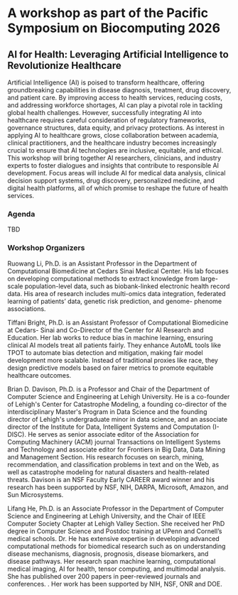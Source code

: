 
# A workshop as part of the Pacific Symposium on Biocomputing 2026 #


## AI for Health: Leveraging Artificial Intelligence to Revolutionize Healthcare ##
Artificial Intelligence (AI) is poised to transform healthcare, offering groundbreaking capabilities in disease diagnosis, treatment, drug discovery, and patient care. By improving access to health services, reducing costs, and addressing workforce shortages, AI can play a pivotal role in tackling global health challenges. However, successfully integrating AI into healthcare requires careful consideration of regulatory frameworks, governance structures, data equity, and privacy protections. As interest in applying AI to healthcare grows, close collaboration between academia, clinical practitioners, and the healthcare industry becomes increasingly crucial to ensure that AI technologies are inclusive, equitable, and ethical. This workshop will bring together AI researchers, clinicians, and industry experts to foster dialogues and insights that contribute to responsible AI development. Focus areas will include AI for medical data analysis, clinical decision support systems, drug discovery, personalized medicine, and digital health platforms, all of which promise to reshape the future of health services.
### Agenda ###

TBD 

### Workshop Organizers ###

Ruowang Li, Ph.D. is an Assistant Professor in the Department of Computational Biomedicine at Cedars Sinai Medical Center. His lab focuses on developing computational methods to extract knowledge from large-scale population-level data, such as biobank-linked electronic health record data. His area of research includes multi-omics data integration, federated learning of patients’ data, genetic risk prediction, and genome- phenome associations.


Tiffani Bright, Ph.D. is an Assistant Professor of Computational Biomedicine at Cedars- Sinai and Co-Director of the Center for AI Research and Education. Her lab works to reduce bias in machine learning, ensuring clinical AI models treat all patients fairly. They enhance AutoML tools like TPOT to automate bias detection and mitigation, making fair model development more scalable. Instead of traditional proxies like race, they design predictive models based on fairer metrics to promote equitable healthcare outcomes.

Brian D. Davison, Ph.D. is a Professor and Chair of the Department of Computer Science and Engineering at Lehigh University. He is a co-founder of Lehigh's Center for Catastrophe Modeling, a founding co-director of the interdisciplinary Master's Program in Data Science and the founding director of Lehigh's undergraduate minor in data science, and an associate director of the Institute for Data, Intelligent Systems and Computation (I-DISC). He serves as senior associate editor of the Association for Computing Machinery (ACM) journal Transactions on Intelligent Systems and Technology and associate editor for Frontiers in Big Data, Data Mining and Management Section. His research focuses on search, mining, recommendation, and classification problems in text and on the Web, as well as catastrophe modeling for natural disasters and health-related threats. Davison is an NSF Faculty Early CAREER award winner and his research has been supported by NSF, NIH, DARPA, Microsoft, Amazon, and Sun Microsystems.

Lifang He, Ph.D. is an Associate Professor in the Department of Computer Science and Engineering at Lehigh University, and the Chair of IEEE Computer Society Chapter at Lehigh Valley Section. She received her PhD degree in Computer Science and Postdoc training at UPenn and Cornell’s medical schools. Dr. He has extensive expertise in developing advanced computational methods for biomedical research such as on understanding disease mechanisms, diagnosis, prognosis, disease biomarkers, and disease pathways. Her research span machine learning, computational medical imaging, AI for health, tensor computing, and multimodal analysis. She has published over 200 papers in peer-reviewed journals and conferences. . Her work has been supported by NIH, NSF, ONR and DOE.
